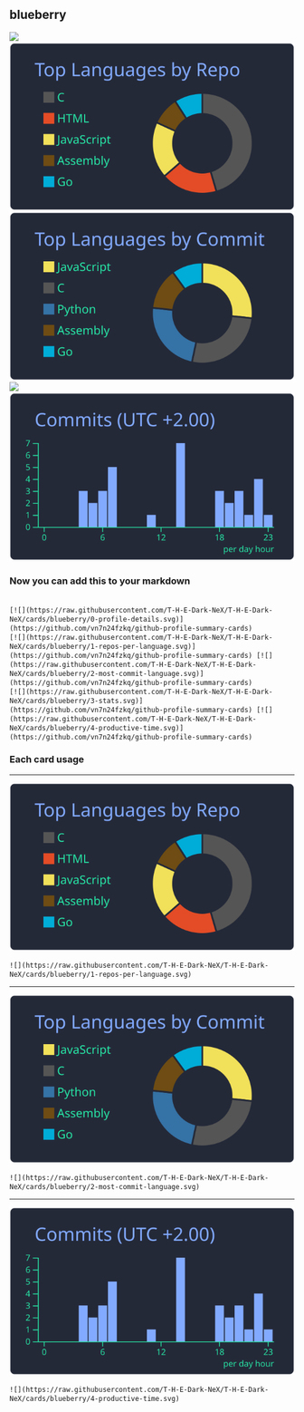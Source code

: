 ## blueberry

[![](./0-profile-details.svg)](https://github.com/vn7n24fzkq/github-profile-summary-cards)
[![](./1-repos-per-language.svg)](https://github.com/vn7n24fzkq/github-profile-summary-cards) [![](./2-most-commit-language.svg)](https://github.com/vn7n24fzkq/github-profile-summary-cards)
[![](./3-stats.svg)](https://github.com/vn7n24fzkq/github-profile-summary-cards) [![](./4-productive-time.svg)](https://github.com/vn7n24fzkq/github-profile-summary-cards)
### Now you can add this to your markdown
```

[![](https://raw.githubusercontent.com/T-H-E-Dark-NeX/T-H-E-Dark-NeX/cards/blueberry/0-profile-details.svg)](https://github.com/vn7n24fzkq/github-profile-summary-cards)
[![](https://raw.githubusercontent.com/T-H-E-Dark-NeX/T-H-E-Dark-NeX/cards/blueberry/1-repos-per-language.svg)](https://github.com/vn7n24fzkq/github-profile-summary-cards) [![](https://raw.githubusercontent.com/T-H-E-Dark-NeX/T-H-E-Dark-NeX/cards/blueberry/2-most-commit-language.svg)](https://github.com/vn7n24fzkq/github-profile-summary-cards)
[![](https://raw.githubusercontent.com/T-H-E-Dark-NeX/T-H-E-Dark-NeX/cards/blueberry/3-stats.svg)](https://github.com/vn7n24fzkq/github-profile-summary-cards) [![](https://raw.githubusercontent.com/T-H-E-Dark-NeX/T-H-E-Dark-NeX/cards/blueberry/4-productive-time.svg)](https://github.com/vn7n24fzkq/github-profile-summary-cards)

```

### Each card usage
---

![](./1-repos-per-language.svg)

```
![](https://raw.githubusercontent.com/T-H-E-Dark-NeX/T-H-E-Dark-NeX/cards/blueberry/1-repos-per-language.svg)
```

    

---

![](./2-most-commit-language.svg)

```
![](https://raw.githubusercontent.com/T-H-E-Dark-NeX/T-H-E-Dark-NeX/cards/blueberry/2-most-commit-language.svg)
```

    

---

![](./4-productive-time.svg)

```
![](https://raw.githubusercontent.com/T-H-E-Dark-NeX/T-H-E-Dark-NeX/cards/blueberry/4-productive-time.svg)
```

    
